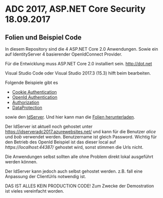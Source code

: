 # ADC 2017, ASP.NET Core Security 18.09.2017
## Folien und Beispiel Code

In diesem Repository sind die 4 ASP.NET Core 2.0 Anwendungen. Sowie ein auf IdentityServer 4 basierender OpenIdConnect Provider.

Für die Entwicklung muss ASP.NET Core 2.0 installiert sein. http://dot.net

Visual Studio Code oder Visual Studio 2017.3 (15.3) hilft beim bearbeiten.

Folgende Beispiele gibt es

* [Cookie Authentication](aspcore20/Cookie/)
* [OpenId Authentication](aspcore20/OpenId/)
* [Authorization](aspcore20/Authorization/)
* [DataProtection](aspcore20/DataProtection/)
 
sowie den [IdServer](idserver/IdServer). Und hier kann man die [Folien herunterladen](/DerAlbertSamples/ADC2017Security/raw/master/ADC2017-ASP-NET-Core-Security.pptx).

Der IdServer ist aktuell noch gehostet unter https://idserveradc2017.azurewebsites.net/ und kann für die Benutzer *alice* und *bob* verwendet werden. Benutzername ist gleich Password. Wichtig für den Betrieb des OpenId Beispiel ist das dieser local auf *https://localhost:44387/* gehostet wird, sonst stimmen die Urls nicht.

Die Anwendungen selbst sollten alle ohne Problem direkt lokal ausgeführt werden können.

Der IdServer kann jedoch auch selbst gehostet werden. z.B. fall eine Anpassung der ClientUrls notwendig ist.

DAS IST ALLES KEIN PRODUCTION CODE! Zum Zwecke der Demostration ist vieles vereinfacht worden.




